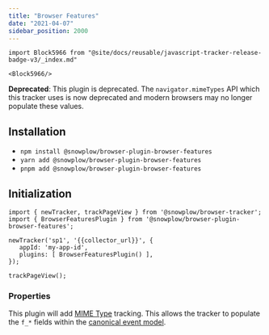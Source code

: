 ```yaml
---
title: "Browser Features"
date: "2021-04-07"
sidebar_position: 2000
---
```


```mdx-code-block
import Block5966 from "@site/docs/reusable/javascript-tracker-release-badge-v3/_index.md"

<Block5966/>
```

**Deprecated**: This plugin is deprecated. The `navigator.mimeTypes` API which this tracker uses is now deprecated and modern browsers may no longer populate these values.

## Installation

- `npm install @snowplow/browser-plugin-browser-features`
- `yarn add @snowplow/browser-plugin-browser-features`
- `pnpm add @snowplow/browser-plugin-browser-features`

## Initialization

```
import { newTracker, trackPageView } from '@snowplow/browser-tracker';
import { BrowserFeaturesPlugin } from '@snowplow/browser-plugin-browser-features';

newTracker('sp1', '{{collector_url}}', { 
   appId: 'my-app-id', 
   plugins: [ BrowserFeaturesPlugin() ],
});

trackPageView();
```

### Properties

This plugin will add [MIME Type](https://developer.mozilla.org/en-US/docs/Web/API/NavigatorPlugins/mimeTypes) tracking. This allows the tracker to populate the `f_*` fields within the [canonical event model](/docs/understanding-your-pipeline/canonical-event/index.md).
